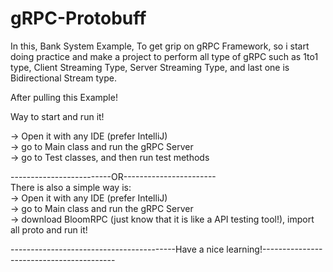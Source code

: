 # gRPC-Protobuff
In this, Bank System Example, To get grip on gRPC Framework, so i start doing practice and make a project to perform all type of gRPC such as 1to1 type, Client Streaming Type, Server Streaming Type, and last one is Bidirectional Stream type. 


After pulling this Example!

Way to start and run it!

-> Open it with any IDE (prefer IntelliJ)                                                                                                                                 
-> go to Main class and run the gRPC Server                                                                                                                               
-> go to Test classes, and then run test methods                                                                                                                                                            

-------------------------OR-----------------------                                                                                                                       
There is also a simple way is:                                                                                                                                           
                         -> Open it with any IDE (prefer IntelliJ)                                                                                                       
                         -> go to Main class and run the gRPC Server                                                                                                     
                         -> download BloomRPC (just know that it is like a API testing tool!), import all proto and run it!
                                                                                                                                                                          
 
 
 
 
 -----------------------------------------Have a nice learning!-----------------------------------------                                                  
